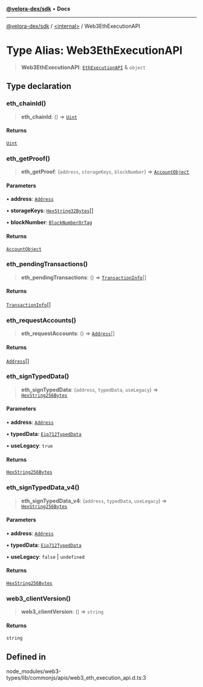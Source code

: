 [**@velora-dex/sdk**](../../README.md) • **Docs**

***

[@velora-dex/sdk](../../globals.md) / [\<internal\>](../README.md) / Web3EthExecutionAPI

# Type Alias: Web3EthExecutionAPI

> **Web3EthExecutionAPI**: [`EthExecutionAPI`](EthExecutionAPI.md) & `object`

## Type declaration

### eth\_chainId()

> **eth\_chainId**: () => [`Uint`](Uint.md)

#### Returns

[`Uint`](Uint.md)

### eth\_getProof()

> **eth\_getProof**: (`address`, `storageKeys`, `blockNumber`) => [`AccountObject`](../namespaces/Users_andriishymkiv_work_velora_sdk_node_modules_web3-types_lib_commonjs_index/interfaces/AccountObject.md)

#### Parameters

• **address**: [`Address`](Address.md)

• **storageKeys**: [`HexString32Bytes`](HexString32Bytes.md)[]

• **blockNumber**: [`BlockNumberOrTag`](BlockNumberOrTag.md)

#### Returns

[`AccountObject`](../namespaces/Users_andriishymkiv_work_velora_sdk_node_modules_web3-types_lib_commonjs_index/interfaces/AccountObject.md)

### eth\_pendingTransactions()

> **eth\_pendingTransactions**: () => [`TransactionInfo`](../namespaces/Users_andriishymkiv_work_velora_sdk_node_modules_web3-types_lib_commonjs_index/interfaces/TransactionInfo.md)[]

#### Returns

[`TransactionInfo`](../namespaces/Users_andriishymkiv_work_velora_sdk_node_modules_web3-types_lib_commonjs_index/interfaces/TransactionInfo.md)[]

### eth\_requestAccounts()

> **eth\_requestAccounts**: () => [`Address`](Address.md)[]

#### Returns

[`Address`](Address.md)[]

### eth\_signTypedData()

> **eth\_signTypedData**: (`address`, `typedData`, `useLegacy`) => [`HexString256Bytes`](HexString256Bytes.md)

#### Parameters

• **address**: [`Address`](Address.md)

• **typedData**: [`Eip712TypedData`](../namespaces/Users_andriishymkiv_work_velora_sdk_node_modules_web3-types_lib_commonjs_index/interfaces/Eip712TypedData.md)

• **useLegacy**: `true`

#### Returns

[`HexString256Bytes`](HexString256Bytes.md)

### eth\_signTypedData\_v4()

> **eth\_signTypedData\_v4**: (`address`, `typedData`, `useLegacy`) => [`HexString256Bytes`](HexString256Bytes.md)

#### Parameters

• **address**: [`Address`](Address.md)

• **typedData**: [`Eip712TypedData`](../namespaces/Users_andriishymkiv_work_velora_sdk_node_modules_web3-types_lib_commonjs_index/interfaces/Eip712TypedData.md)

• **useLegacy**: `false` \| `undefined`

#### Returns

[`HexString256Bytes`](HexString256Bytes.md)

### web3\_clientVersion()

> **web3\_clientVersion**: () => `string`

#### Returns

`string`

## Defined in

node\_modules/web3-types/lib/commonjs/apis/web3\_eth\_execution\_api.d.ts:3
